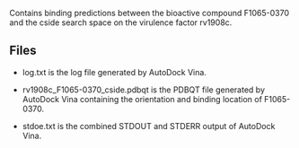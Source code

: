 Contains binding predictions between the bioactive compound F1065-0370 and the cside search space on the virulence factor rv1908c.

## Files

- log.txt is the log file generated by AutoDock Vina.

- rv1908c_F1065-0370_cside.pdbqt is the PDBQT file generated by AutoDock Vina containing the orientation and binding location of F1065-0370.

- stdoe.txt is the combined STDOUT and STDERR output of AutoDock Vina.

